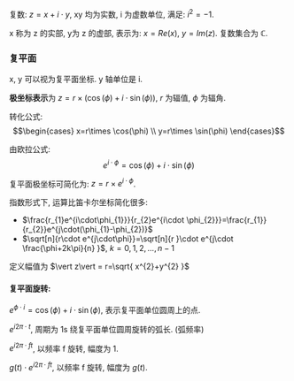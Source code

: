 复数: $z=x+i\cdot y$, xy 均为实数, i 为虚数单位, 满足: $i^{2}=-1$.

x 称为 z 的实部, y为 z 的虚部, 表示为: $x=Re(x),\ y=Im(z)$. 复数集合为 $\mathbb{C}$.

### 复平面

x, y 可以视为复平面坐标. y 轴单位是 i.

**极坐标表示**为 $z=r\times(\cos(\phi)+i\cdot\sin(\phi))$, $r$ 为辐值, $\phi$ 为辐角.

转化公式:
$$\begin{cases}
x=r\times \cos(\phi)  \\
y=r\times \sin(\phi)
\end{cases}$$

由欧拉公式: $$e^{i\cdot\phi}=\cos(\phi)+i\cdot\sin(\phi)$$

复平面极坐标可简化为: $z=r\times e^{i\cdot\phi}$. 

指数形式下, 运算比笛卡尔坐标简化很多:

- $\frac{r_{1}e^{i\cdot\phi_{1}}}{r_{2}e^{i\cdot \phi_{2}}}=\frac{r_{1}}{r_{2}}e^{j\cdot(\phi_{1}-\phi_{2})}$
- $\sqrt[n]{r\cdot e^{j\cdot\phi}}=\sqrt[n]{r  }\cdot e^{j\cdot \frac{\phi+2k\pi}{n} }$, $k=0, 1, 2,\dots,n-1$

定义幅值为 $\vert z\vert = r=\sqrt{ x^{2}+y^{2} }$

#### 复平面旋转:

$e^{\phi \cdot i}=\cos(\phi)+i\cdot\sin(\phi)$, 表示复平面单位圆周上的点.

$e^{i2\pi\cdot t}$, 周期为 1s 绕复平面单位圆周旋转的弧长. (弧频率)

$e^{i2\pi\cdot ft}$, 以频率 f 旋转, 幅度为 1.

$g(t)\cdot e^{i2\pi\cdot ft}$, 以频率 f 旋转, 幅度为 $g(t)$.
